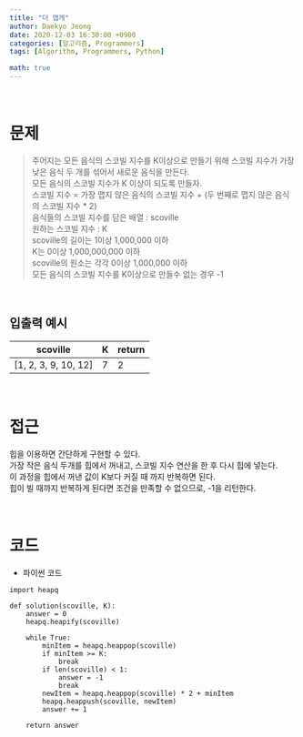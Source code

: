 ```yaml
---
title: "더 맵게"
author: Daekyo Jeong
date: 2020-12-03 16:30:00 +0900
categories: [알고리즘, Programmers]
tags: [Algorithm, Programmers, Python]

math: true
---
```



<br/>

# 문제


> 주어지는 모든 음식의 스코빌 지수를 K이상으로 만들기 위해 스코빌 지수가 가장 낮은 음식 두 개를 섞어서 새로운 음식을 만든다.   
> 모든 음식의 스코빌 지수가 K 이상이 되도록 만들자.         
> 스코빌 지수 = 가장 맵지 않은 음식의 스코빌 지수 + (두 번째로 맵지 않은 음식의 스코빌 지수 * 2)   
> 음식들의 스코빌 지수를 담은 배열 : scoville   
> 원하는 스코빌 지수 : K   
> scoville의 길이는 1이상 1,000,000 이하      
> K는 0이상 1,000,000,000 이하   
> scoville의 원소는 각각 0이상 1,000,000 이하   
> 모든 음식의 스코빌 지수를 K이상으로 만들수 없는 경우 -1        

<br/>

## 입출력 예시



| scoville | K | return |
|--------|---|--------|
| [1, 2, 3, 9, 10, 12] | 7 | 2 |

<br/>

# 접근

힙을 이용하면 간단하게 구현할 수 있다.   
가장 작은 음식 두개를 힙에서 꺼내고, 스코빌 지수 연산을 한 후 다시 힙에 넣는다.   
이 과정을 힙에서 꺼낸 값이 K보다 커질 때 까지 반복하면 된다.   
힙이 빌 때까지 반복하게 된다면 조건을 만족할 수 없으므로, -1을 리턴한다.   


<br/>

# 코드

- 파이썬 코드   

```{.python}
import heapq

def solution(scoville, K):
    answer = 0
    heapq.heapify(scoville)

    while True:
        minItem = heapq.heappop(scoville)
        if minItem >= K:
            break
        if len(scoville) < 1:
            answer = -1
            break
        newItem = heapq.heappop(scoville) * 2 + minItem
        heapq.heappush(scoville, newItem)
        answer += 1        

    return answer
```

<br/>
